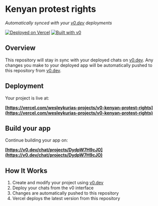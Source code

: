 # Kenyan protest rights

*Automatically synced with your [v0.dev](https://v0.dev) deployments*

[![Deployed on Vercel](https://img.shields.io/badge/Deployed%20on-Vercel-black?style=for-the-badge&logo=vercel)](https://vercel.com/wesleykurias-projects/v0-kenyan-protest-rights)
[![Built with v0](https://img.shields.io/badge/Built%20with-v0.dev-black?style=for-the-badge)](https://v0.dev/chat/projects/DydpW7H9cJO)

## Overview

This repository will stay in sync with your deployed chats on [v0.dev](https://v0.dev).
Any changes you make to your deployed app will be automatically pushed to this repository from [v0.dev](https://v0.dev).

## Deployment

Your project is live at:

**[https://vercel.com/wesleykurias-projects/v0-kenyan-protest-rights](https://vercel.com/wesleykurias-projects/v0-kenyan-protest-rights)**

## Build your app

Continue building your app on:

**[https://v0.dev/chat/projects/DydpW7H9cJO](https://v0.dev/chat/projects/DydpW7H9cJO)**

## How It Works

1. Create and modify your project using [v0.dev](https://v0.dev)
2. Deploy your chats from the v0 interface
3. Changes are automatically pushed to this repository
4. Vercel deploys the latest version from this repository
